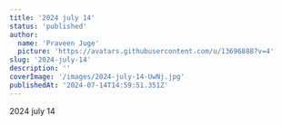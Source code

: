 ```yaml
---
title: '2024 july 14'
status: 'published'
author:
  name: 'Praveen Juge'
  picture: 'https://avatars.githubusercontent.com/u/13696888?v=4'
slug: '2024-july-14'
description: ''
coverImage: '/images/2024-july-14-UwNj.jpg'
publishedAt: '2024-07-14T14:59:51.351Z'
---
```


2024 july 14